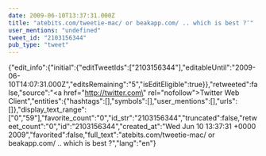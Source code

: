 ```yaml
---
date: 2009-06-10T13:37:31.000Z
title: "atebits.com/tweetie-mac/ or beakapp.com/ .. which is best ?″"
user_mentions: "undefined"
tweet_id: "2103156344"
pub_type: "tweet"
---
```

{"edit_info":{"initial":{"editTweetIds":["2103156344"],"editableUntil":"2009-06-10T14:07:31.000Z","editsRemaining":"5","isEditEligible":true}},"retweeted":false,"source":"<a href=\"http://twitter.com\" rel=\"nofollow\">Twitter Web Client</a>","entities":{"hashtags":[],"symbols":[],"user_mentions":[],"urls":[]},"display_text_range":["0","59"],"favorite_count":"0","id_str":"2103156344","truncated":false,"retweet_count":"0","id":"2103156344","created_at":"Wed Jun 10 13:37:31 +0000 2009","favorited":false,"full_text":"atebits.com/tweetie-mac/ or beakapp.com/ .. which is best ?","lang":"en"}
